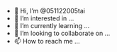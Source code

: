 - 👋 Hi, I’m @051122005tai
- 👀 I’m interested in ...
- 🌱 I’m currently learning ...
- 💞️ I’m looking to collaborate on ...
- 📫 How to reach me ...

<!---
051122005tai/051122005tai is a ✨ special ✨ repository because its `README.md` (this file) appears on your GitHub profile.
You can click the Preview link to take a look at your changes.
--->
